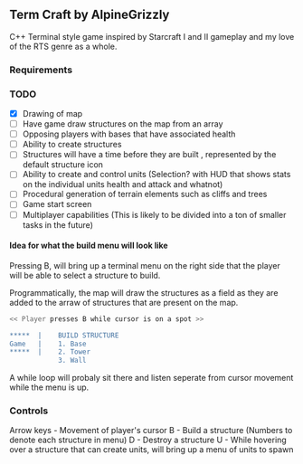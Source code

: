 ## Term Craft by AlpineGrizzly 
C++ Terminal style game inspired by Starcraft I and II gameplay and my love of the RTS genre as a whole.


### Requirements  
### TODO 
- [X] Drawing of map
- [ ] Have game draw structures on the map from an array
- [ ] Opposing players with bases that have associated health
- [ ] Ability to create structures
- [ ] Structures will have a time before they are built , represented by the default structure icon
- [ ] Ability to create and control units (Selection? with HUD that shows stats on the individual units health and attack and whatnot)
- [ ] Procedural generation of terrain elements such as cliffs and trees
- [ ] Game start screen
- [ ] Multiplayer capabilities (This is likely to be divided into a ton of smaller tasks in the future)

#### Idea for what the build menu will look like 
Pressing B, will bring up a terminal menu on the right side that the
player will be able to select a structure to build. 

Programmatically, the map will draw the structures as a field as they are added
to the arraw of structures that are present on the map. 

```sh
<< Player presses B while cursor is on a spot >>

*****  |    BUILD STRUCTURE 
Game   |    1. Base
*****  |    2. Tower
            3. Wall 
```

A while loop will probaly sit there and listen seperate from cursor 
movement while the menu is up.

### Controls
Arrow keys - Movement of player's cursor 
B - Build a structure (Numbers to denote each structure in menu)
D - Destroy a structure 
U - While hovering over a structure that can create units, will bring
up a menu of units to spawn 
